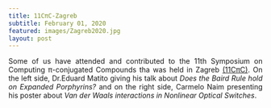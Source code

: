 ```yaml
---
title: 11CπC-Zagreb
subtitle: February 01, 2020
featured: images/Zagreb2020.jpg
layout: post
---
```


 <P ALIGN="justify">Some of us have attended and contributed to the 11th Symposium on Computing π-conjugated Compounds tha was held in Zagreb <a href="https://sites.google.com/view/cpic11/home">(11CπC)</a>. On the left side, Dr.Eduard Matito giving his talk about <i>Does the Baird Rule hold 
on Expanded Porphyrins?</i> and on the right side, Carmelo Naim presenting his poster about <i>Van der Waals interactions in Nonlinear Optical Switches</i>.</P ALIGN="justify">

